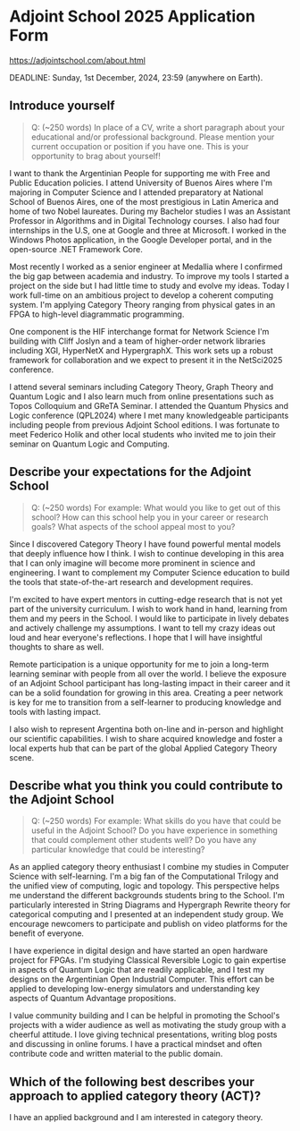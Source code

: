 # Adjoint School 2025 Application Form

https://adjointschool.com/about.html

DEADLINE: Sunday, 1st December, 2024, 23:59 (anywhere on Earth).

## Introduce yourself

> Q: (~250 words) In place of a CV, write a short paragraph about your educational and/or professional background. Please mention your current occupation or position if you have one. This is your opportunity to brag about yourself!

I want to thank the Argentinian People for supporting me with Free and Public Education policies. I attend University of Buenos Aires where I'm majoring in Computer Science and I attended preparatory at National School of Buenos Aires, one of the most prestigious in Latin America and home of two Nobel laureates. During my Bachelor studies I was an Assistant Professor in Algorithms and in Digital Technology courses. I also had four internships in the U.S, one at Google and three at Microsoft. I worked in the Windows Photos application, in the Google Developer portal, and in the open-source .NET Framework Core.

Most recently I worked as a senior engineer at Medallia where I confirmed the big gap between academia and industry. To improve my tools I started a project on the side but I had little time to study and evolve my ideas. Today I work full-time on an ambitious project to develop a coherent computing system. I'm applying Category Theory ranging from physical gates in an FPGA to high-level diagrammatic programming.

One component is the HIF interchange format for Network Science I'm building with Cliff Joslyn and a team of higher-order network libraries including XGI, HyperNetX and HypergraphX. This work sets up a robust framework for collaboration and we expect to present it in the NetSci2025 conference.

I attend several seminars including Category Theory, Graph Theory and Quantum Logic and I also learn much from online presentations such as Topos Colloquium and GReTA Seminar. I attended the Quantum Physics and Logic conference (QPL2024) where I met many knowledgeable participants including people from previous Adjoint School editions. I was fortunate to meet Federico Holik and other local students who invited me to join their seminar on Quantum Logic and Computing.

## Describe your expectations for the Adjoint School

> Q: (~250 words) For example: What would you like to get out of this school? How can this school help you in your career or research goals? What aspects of the school appeal most to you?

Since I discovered Category Theory I have  found powerful mental models that deeply influence how I think. I wish to continue developing in this area that I can only imagine will become more prominent in science and engineering. I want to complement my Computer Science education to build the tools that state-of-the-art research and development requires.

I'm excited to have expert mentors in cutting-edge research that is not yet part of the university curriculum. I wish to work hand in hand, learning from them and my peers in the School. I would like to participate in lively debates and actively challenge my assumptions. I want to tell my crazy ideas out loud and hear everyone's reflections. I hope that I will have insightful thoughts to share as well.

Remote participation is a unique opportunity for me to join a long-term learning seminar with people from all over the world. I believe the exposure of an Adjoint School participant has long-lasting impact in their career and it can be a solid foundation for growing in this area. Creating a peer network is key for me to transition from a self-learner to producing knowledge and tools with lasting impact.

I also wish to represent Argentina both on-line and in-person and highlight our scientific capabilities. I wish to share acquired knowledge and foster a local experts hub that can be part of the global Applied Category Theory scene.

## Describe what you think you could contribute to the Adjoint School

> Q: (~250 words) For example: What skills do you have that could be useful in the Adjoint School? Do you have experience in something that could complement other students well? Do you have any particular knowledge that could be interesting?

As an applied category theory enthusiast I combine my studies in Computer Science with self-learning. I'm a big fan of the Computational Trilogy and the unified view of computing, logic and topology. This perspective helps me understand the different backgrounds students bring to the School. I'm particularly interested in String Diagrams and Hypergraph Rewrite theory for categorical computing and I presented at an independent study group. We encourage newcomers to participate and publish on video platforms for the benefit of everyone.

I have experience in digital design and have started an open hardware project for FPGAs. I'm studying Classical Reversible Logic to gain expertise in aspects of Quantum Logic that are readily applicable, and I test my designs on the Argentinian Open Industrial Computer. This effort can be applied to developing low-energy simulators and understanding key aspects of Quantum Advantage propositions.

I value community building and I can be helpful in promoting the School's projects with a wider audience as well as motivating the study group with a cheerful attitude. I love giving technical presentations, writing blog posts and discussing in online forums. I have a practical mindset and often contribute code and written material to the public domain.

## Which of the following best describes your approach to applied category theory (ACT)?
I have an applied background and I am interested in category theory.
